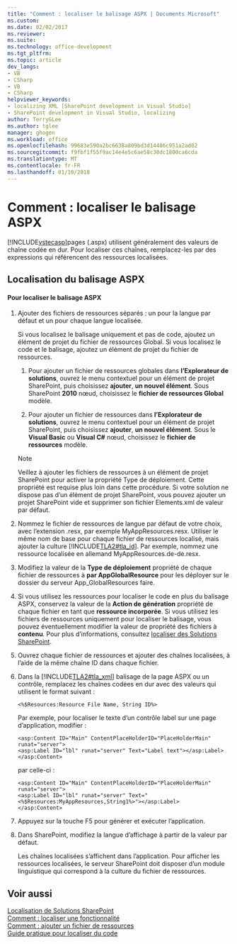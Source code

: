 ```yaml
---
title: "Comment : localiser le balisage ASPX | Documents Microsoft"
ms.custom: 
ms.date: 02/02/2017
ms.reviewer: 
ms.suite: 
ms.technology: office-development
ms.tgt_pltfrm: 
ms.topic: article
dev_langs:
- VB
- CSharp
- VB
- CSharp
helpviewer_keywords:
- localizing XML [SharePoint development in Visual Studio]
- SharePoint development in Visual Studio, localizing
author: TerryGLee
ms.author: tglee
manager: ghogen
ms.workload: office
ms.openlocfilehash: 99683e590a2bc6638a809bd3d14486c951a2ad02
ms.sourcegitcommit: f9fbf1f55f9ac14e4e5c6ae58c30dc1800ca6cda
ms.translationtype: MT
ms.contentlocale: fr-FR
ms.lasthandoff: 01/10/2018
---
```

# <a name="how-to-localize-aspx-markup"></a>Comment : localiser le balisage ASPX
  [!INCLUDE[vstecasp](../sharepoint/includes/vstecasp-md.md)]pages (.aspx) utilisent généralement des valeurs de chaîne codée en dur. Pour localiser ces chaînes, remplacez-les par des expressions qui référencent des ressources localisées.  
  
## <a name="localizing-aspx-markup"></a>Localisation du balisage ASPX  
  
#### <a name="to-localize-aspx-markup"></a>Pour localiser le balisage ASPX  
  
1.  Ajouter des fichiers de ressources séparés : un pour la langue par défaut et un pour chaque langue localisée.  
  
     Si vous localisez le balisage uniquement et pas de code, ajoutez un élément de projet du fichier de ressources Global. Si vous localisez le code et le balisage, ajoutez un élément de projet du fichier de ressources.  
  
    1.  Pour ajouter un fichier de ressources globales dans **l’Explorateur de solutions**, ouvrez le menu contextuel pour un élément de projet SharePoint, puis choisissez **ajouter**, **un nouvel élément**. Sous SharePoint **2010** nœud, choisissez le **fichier de ressources Global** modèle.  
  
    2.  Pour ajouter un fichier de ressources dans **l’Explorateur de solutions**, ouvrez le menu contextuel pour un élément de projet SharePoint, puis choisissez **ajouter**, **un nouvel élément**. Sous le **Visual Basic** ou **Visual C#** nœud, choisissez le **fichier de ressources** modèle.  
  
    > [!NOTE]  
    >  Veillez à ajouter les fichiers de ressources à un élément de projet SharePoint pour activer la propriété Type de déploiement. Cette propriété est requise plus loin dans cette procédure. Si votre solution ne dispose pas d’un élément de projet SharePoint, vous pouvez ajouter un projet SharePoint vide et supprimer son fichier Elements.xml de valeur par défaut.  
  
2.  Nommez le fichier de ressources de langue par défaut de votre choix, avec l’extension .resx, par exemple MyAppResources.resx. Utiliser le même nom de base pour chaque fichier de ressources localisé, mais ajouter la culture [!INCLUDE[TLA2#tla_id](../sharepoint/includes/tla2sharptla-id-md.md)]. Par exemple, nommez une ressource localisée en allemand MyAppResources.de-de.resx.  
  
3.  Modifiez la valeur de la **Type de déploiement** propriété de chaque fichier de ressources à **par AppGlobalResource** pour les déployer sur le dossier du serveur App_GlobalResources faire.  
  
4.  Si vous utilisez les ressources pour localiser le code en plus du balisage ASPX, conservez la valeur de la **Action de génération** propriété de chaque fichier en tant que **ressource incorporée**. Si vous utilisez les fichiers de ressources uniquement pour localiser le balisage, vous pouvez éventuellement modifier la valeur de propriété des fichiers à **contenu**. Pour plus d’informations, consultez [localiser des Solutions SharePoint](../sharepoint/localizing-sharepoint-solutions.md).  
  
5.  Ouvrez chaque fichier de ressources et ajouter des chaînes localisées, à l’aide de la même chaîne ID dans chaque fichier.  
  
6.  Dans la [!INCLUDE[TLA2#tla_xml](../sharepoint/includes/tla2sharptla-xml-md.md)] balisage de la page ASPX ou un contrôle, remplacez les chaînes codées en dur avec des valeurs qui utilisent le format suivant :  
  
    ```  
    <%$Resources:Resource File Name, String ID%>  
    ```  
  
     Par exemple, pour localiser le texte d’un contrôle label sur une page d’application, modifier :  
  
    ```  
    <asp:Content ID="Main" ContentPlaceHolderID="PlaceHolderMain" runat="server">  
    <asp:Label ID="lbl" runat="server" Text="Label text"></asp:Label>  
    </asp:Content>  
    ```  
  
     par celle-ci :  
  
    ```  
    <asp:Content ID="Main" ContentPlaceHolderID="PlaceHolderMain" runat="server">  
    <asp:Label ID="lbl" runat="server" Text="<%$Resources:MyAppResources,String1%>"></asp:Label>  
    </asp:Content>  
    ```  
  
7.  Appuyez sur la touche F5 pour générer et exécuter l’application.  
  
8.  Dans SharePoint, modifiez la langue d’affichage à partir de la valeur par défaut.  
  
     Les chaînes localisées s’affichent dans l’application. Pour afficher les ressources localisées, le serveur SharePoint doit disposer d’un module linguistique qui correspond à la culture du fichier de ressources.  
  
## <a name="see-also"></a>Voir aussi  
 [Localisation de Solutions SharePoint](../sharepoint/localizing-sharepoint-solutions.md)   
 [Comment : localiser une fonctionnalité](../sharepoint/how-to-localize-a-feature.md)   
 [Comment : ajouter un fichier de ressources](../sharepoint/how-to-add-a-resource-file.md)   
 [Guide pratique pour localiser du code](../sharepoint/how-to-localize-code.md)  
  
  